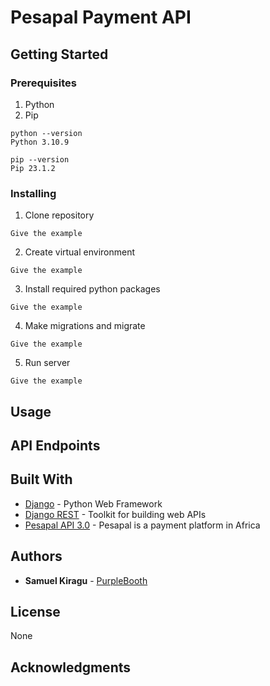 # Pesapal Payment API


## Getting Started

### Prerequisites

1. Python
2. Pip

```
python --version
Python 3.10.9

pip --version
Pip 23.1.2
```

### Installing

1. Clone repository

```
Give the example
```

2. Create virtual environment

```
Give the example
```

3. Install required python packages

```
Give the example
```

4. Make migrations and migrate
```
Give the example
```

5. Run server

```
Give the example
```

## Usage


## API Endpoints



## Built With

* [Django](https://djangoproject.com/) - Python Web Framework
* [Django REST](https://django-rest-framework.org) - Toolkit for building web APIs
* [Pesapal API 3.0](https://developer.pesapal.com/) - Pesapal is a payment platform in Africa

## Authors

* **Samuel Kiragu** - [PurpleBooth](https://github.com/SamuelKiragu)

## License

None

## Acknowledgments
